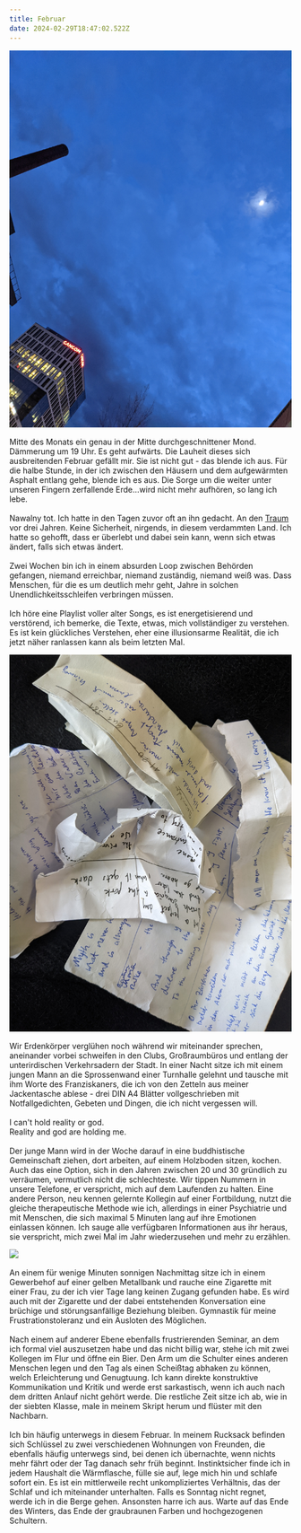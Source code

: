 ```yaml
---
title: Februar
date: 2024-02-29T18:47:02.522Z
---
```

![](/uploads/do.jpg)

Mitte des Monats ein genau in der Mitte durchgeschnittener Mond. Dämmerung um 19 Uhr. Es geht aufwärts. Die Lauheit dieses sich ausbreitenden Februar gefällt mir. Sie ist nicht gut - das blende ich aus. Für die halbe Stunde, in der ich zwischen den Häusern und dem aufgewärmten Asphalt entlang gehe, blende ich es aus. Die Sorge um die weiter unter unseren Fingern zerfallende Erde...wird nicht mehr aufhören, so lang ich lebe.\
\
Nawalny tot. Ich hatte in den Tagen zuvor oft an ihn gedacht. An den [Traum](https://unendlichkeitsfiktion.de/durchhalten/) vor drei Jahren. Keine Sicherheit, nirgends, in diesem verdammten Land. Ich hatte so gehofft, dass er überlebt und dabei sein kann, wenn sich etwas ändert, falls sich etwas ändert.\
\
Zwei Wochen bin ich in einem absurden Loop zwischen Behörden gefangen, niemand erreichbar, niemand zuständig, niemand weiß was. Dass Menschen, für die es um deutlich mehr geht, Jahre in solchen Unendlichkeitsschleifen verbringen müssen.\
\
Ich höre eine Playlist voller alter Songs, es ist energetisierend und verstörend, ich bemerke, die Texte, etwas, mich vollständiger zu verstehen. Es ist kein glückliches Verstehen, eher eine illusionsarme Realität, die ich jetzt näher ranlassen kann als beim letzten Mal.

![](/uploads/no.jpg)

Wir Erdenkörper verglühen noch während wir miteinander sprechen, aneinander vorbei schweifen in den Clubs, Großraumbüros und entlang der unterirdischen Verkehrsadern der Stadt. In einer Nacht sitze ich mit einem jungen Mann an die Sprossenwand einer Turnhalle gelehnt und tausche mit ihm Worte des Franziskaners, die ich von den Zetteln aus meiner Jackentasche ablese - drei DIN A4 Blätter vollgeschrieben mit Notfallgedichten, Gebeten und Dingen, die ich nicht vergessen will.\
\
I can't hold reality or god.\
Reality and god are holding me.\
\
Der junge Mann wird in der Woche darauf in eine buddhistische Gemeinschaft ziehen, dort arbeiten, auf einem Holzboden sitzen, kochen. Auch das eine Option, sich in den Jahren zwischen 20 und 30 gründlich zu verräumen, vermutlich nicht die schlechteste. Wir tippen Nummern in unsere Telefone, er verspricht, mich auf dem Laufenden zu halten. Eine andere Person, neu kennen gelernte Kollegin auf einer Fortbildung, nutzt die gleiche therapeutische Methode wie ich, allerdings in einer Psychiatrie und mit Menschen, die sich maximal 5 Minuten lang auf ihre Emotionen einlassen können. Ich sauge alle verfügbaren Informationen aus ihr heraus, sie verspricht, mich zwei Mal im Jahr wiederzusehen und mehr zu erzählen.

![](/uploads/verglühen.jpeg)

An einem für wenige Minuten sonnigen Nachmittag sitze ich in einem Gewerbehof auf einer gelben Metallbank und rauche eine Zigarette mit einer Frau, zu der ich vier Tage lang keinen Zugang gefunden habe. Es wird auch mit der Zigarette und der dabei entstehenden Konversation eine brüchige und störungsanfällige Beziehung bleiben. Gymnastik für meine Frustrationstoleranz und ein Ausloten des Möglichen.\
\
Nach einem auf anderer Ebene ebenfalls frustrierenden Seminar, an dem ich formal viel auszusetzen habe und das nicht billig war, stehe ich mit zwei Kollegen im Flur und öffne ein Bier. Den Arm um die Schulter eines anderen Menschen legen und den Tag als einen Scheißtag abhaken zu können, welch Erleichterung und Genugtuung. Ich kann direkte konstruktive Kommunikation und Kritik und werde erst sarkastisch, wenn ich auch nach dem dritten Anlauf nicht gehört werde. Die restliche Zeit sitze ich ab, wie in der siebten Klasse, male in meinem Skript herum und flüster mit den Nachbarn.\
\
Ich bin häufig unterwegs in diesem Februar. In meinem Rucksack befinden sich Schlüssel zu zwei verschiedenen Wohnungen von Freunden, die ebenfalls häufig unterwegs sind, bei denen ich übernachte, wenn nichts mehr fährt oder der Tag danach sehr früh beginnt. Instinktsicher finde ich in jedem Haushalt die Wärmflasche, fülle sie auf, lege mich hin und schlafe sofort ein. Es ist ein mittlerweile recht unkompliziertes Verhältnis, das der Schlaf und ich miteinander unterhalten. Falls es Sonntag nicht regnet, werde ich in die Berge gehen. Ansonsten harre ich aus. Warte auf das Ende des Winters, das Ende der graubraunen Farben und hochgezogenen Schultern.